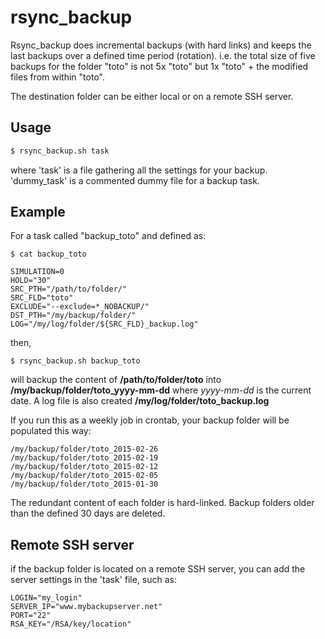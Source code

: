 # rsync_backup
Rsync_backup does incremental backups (with hard links) and keeps the last backups over a defined time period (rotation).
i.e. the total size of five backups for the folder "toto" is not 5x "toto" but 1x "toto" + the modified files from within "toto".

The destination folder can be either local or on a remote SSH server.

## Usage
```sh
$ rsync_backup.sh task
```
where 'task' is a file gathering all the settings for your backup. 'dummy_task' is a commented dummy file for a backup task.

## Example
For a task called "backup_toto" and defined as:

	$ cat backup_toto
	
	SIMULATION=0
	HOLD="30"
	SRC_PTH="/path/to/folder/"
	SRC_FLD="toto"
	EXCLUDE="--exclude=*_NOBACKUP/"
	DST_PTH="/my/backup/folder/"
	LOG="/my/log/folder/${SRC_FLD}_backup.log"

then,

	$ rsync_backup.sh backup_toto

will backup the content of **/path/to/folder/toto** into **/my/backup/folder/toto_yyyy-mm-dd** where *yyyy-mm-dd* is the current date. A log file is also created **/my/log/folder/toto_backup.log** 

If you run this as a weekly job in crontab, your backup folder will be populated this way:

	/my/backup/folder/toto_2015-02-26
	/my/backup/folder/toto_2015-02-19
	/my/backup/folder/toto_2015-02-12
	/my/backup/folder/toto_2015-02-05
	/my/backup/folder/toto_2015-01-30

The redundant content of each folder is hard-linked. Backup folders older than the defined 30 days are deleted.

## Remote SSH server
if the backup folder is located on a remote SSH server, you can add the server settings in the 'task' file, such as:

	LOGIN="my_login"
	SERVER_IP="www.mybackupserver.net"
	PORT="22"
	RSA_KEY="/RSA/key/location"

